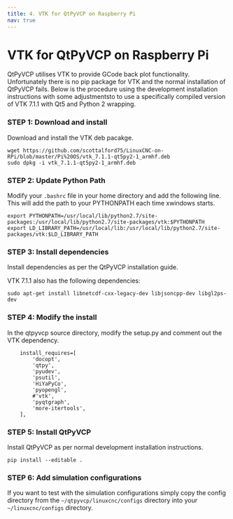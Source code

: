 ```yaml
---
title: 4. VTK for QtPyVCP on Raspberry Pi
nav: true
---
```


# VTK for QtPyVCP on Raspberry Pi

QtPyVCP utilises VTK to provide GCode back plot functionality. Unfortunately there is no pip package for VTK and the normal installation of QtPyVCP fails. Below is the procedure using the development installation instructions with some adjustmentsto to use a specifically compiled version of VTK 7.1.1 with Qt5 and Python 2 wrapping.


### STEP 1: Download and install

Download and install the VTK deb pacakge.

``` 
wget https://github.com/scottalford75/LinuxCNC-on-RPi/blob/master/Pi%20OS/vtk_7.1.1-qt5py2-1_armhf.deb
sudo dpkg -i vtk_7.1.1-qt5py2-1_armhf.deb
```


### STEP 2: Update Python Path 

Modify your ```.bashrc``` file in your home directory and add the following line. This will add the path to your PYTHONPATH each time xwindows starts.

```
export PYTHONPATH=/usr/local/lib/python2.7/site-packages:/usr/local/lib/python2.7/site-packages/vtk:$PYTHONPATH
export LD_LIBRARY_PATH=/usr/local/lib:/usr/local/lib/python2.7/site-packages/vtk:$LD_LIBRARY_PATH
```


### STEP 3: Install dependencies

Install dependencies as per the QtPyVCP installation guide.

VTK 7.1.1 also has the following dependencies:

```
sudo apt-get install libnetcdf-cxx-legacy-dev libjsoncpp-dev libgl2ps-dev
```


### STEP 4: Modify the install 

In the qtpyvcp source directory, modify the setup.py and comment out the VTK dependency.

```
    install_requires=[
        'docopt',
        'qtpy',
        'pyudev',
        'psutil',
        'HiYaPyCo',
        'pyopengl',
        #'vtk',
        'pyqtgraph',
        'more-itertools',
    ],
```

### STEP 5: Install QtPyVCP

Install QtPyVCP as per normal development installation instructions.

```pip install --editable .```

### STEP 6: Add simulation configurations

If you want to test with the simulation configurations simply copy the config directory from the ```~/qtpyvcp/linuxcnc/configs``` directory into your ```~/linuxcnc/configs``` directory.